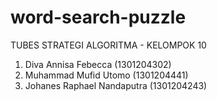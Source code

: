 # word-search-puzzle

TUBES STRATEGI ALGORITMA - KELOMPOK 10
1. Diva Annisa Febecca (1301204302)
2. Muhammad Mufid Utomo (1301204441)
3. Johanes Raphael Nandaputra	(1301204243)
